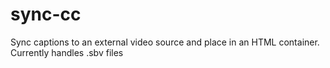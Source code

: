 # sync-cc
Sync captions to an external video source and place in an HTML container.
Currently handles .sbv files
